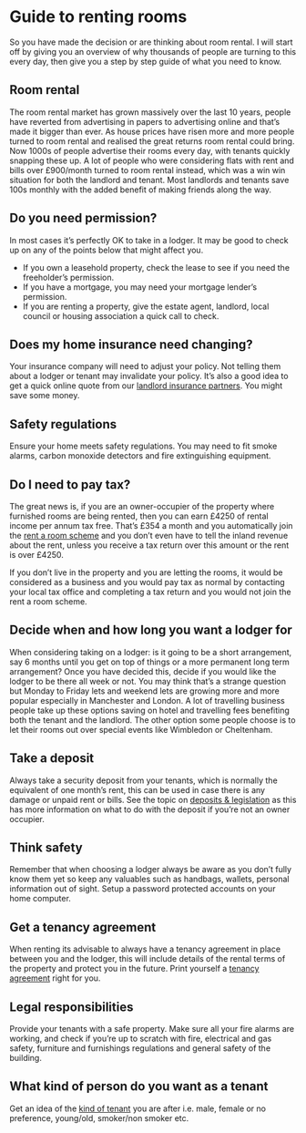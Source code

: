 Guide to renting rooms
======================

So you have made the decision or are thinking about room rental. I will start
off by giving you an overview of why thousands of people are turning to this
every day, then give you a step by step guide of what you need to know.


Room rental
-----------


The room rental market has grown massively over the last 10 years, people have
reverted from advertising in papers to advertising online and that’s made it
bigger than ever. As house prices have risen more and more people turned to room
rental and realised the great returns room rental could bring. Now 1000s of
people advertise their rooms every day, with tenants quickly snapping these up.
A lot of people who were considering flats with rent and bills over £900/month
turned to room rental instead, which was a win win situation for both the
landlord and tenant. Most landlords and tenants save 100s monthly with the added
benefit of making friends along the way.


Do you need permission?
-----------------------


In most cases it’s perfectly OK to take in a lodger. It may be good to check up
on any of the points below that might affect you.


* If you own a leasehold property, check the lease to see if you need the freeholder’s permission.
* If you have a mortgage, you may need your mortgage lender’s permission.
* If you are renting a property, give the estate agent, landlord, local council or housing association a quick call to check.


Does my home insurance need changing?
-------------------------------------


Your insurance company will need to adjust your policy. Not telling them about a
lodger or tenant may invalidate your policy. It’s also a good idea to get a
quick online quote from our [landlord insurance partners](landlord-insurance).
You might save some money.


Safety regulations
------------------


Ensure your home meets safety regulations. You may need to fit smoke alarms,
carbon monoxide detectors and fire extinguishing equipment.


Do I need to pay tax?
---------------------


The great news is, if you are an owner-occupier of the property where furnished
rooms are being rented, then you can earn £4250 of rental income per annum tax
free. That’s £354 a month and you automatically join the [rent a room
scheme](/help/the-rent-a-room-scheme) and you don’t even have to tell the
inland revenue about the rent, unless you receive a tax return over this amount
or the rent is over £4250.


If you don’t live in the property and you are letting the rooms, it would be
considered as a business and you would pay tax as normal by contacting your
local tax office and completing a tax return and you would not join the rent a
room scheme.


Decide when and how long you want a lodger for
----------------------------------------------


When considering taking on a lodger: is it going to be a short arrangement, say
6 months until you get on top of things or a more permanent long term
arrangement? Once you have decided this, decide if you would like the lodger to
be there all week or not. You may think that’s a strange question but Monday to
Friday lets and weekend lets are growing more and more popular especially in
Manchester and London. A lot of travelling business people take up these options
saving on hotel and travelling fees benefiting both the tenant and the landlord.
The other option some people choose is to let their rooms out over special
events like Wimbledon or Cheltenham.


Take a deposit
--------------


Always take a security deposit from your tenants, which is normally the
equivalent of one month’s rent, this can be used in case there is any damage or
unpaid rent or bills. See the topic on [deposits &
legislation](taking-deposits-and-legislation) as this has more information on
what to do with the deposit if you’re not an owner occupier.


Think safety
------------


Remember that when choosing a lodger always be aware as you don’t fully know
them yet so keep any valuables such as handbags, wallets, personal information
out of sight. Setup a password protected accounts on your home computer.


Get a tenancy agreement
-----------------------


When renting its advisable to always have a tenancy agreement in place between
you and the lodger, this will include details of the rental terms of the
property and protect you in the future. Print yourself a [tenancy
agreement](tenancy-agreements) right for you.


Legal responsibilities
----------------------


Provide your tenants with a safe property. Make sure all your fire alarms are
working, and check if you’re up to scratch with fire, electrical and gas safety,
furniture and furnishings regulations and general safety of the building.


What kind of person do you want as a tenant
-------------------------------------------


Get an idea of the [kind of tenant](/p29) you are after i.e. male, female or no
preference, young/old, smoker/non smoker etc.


